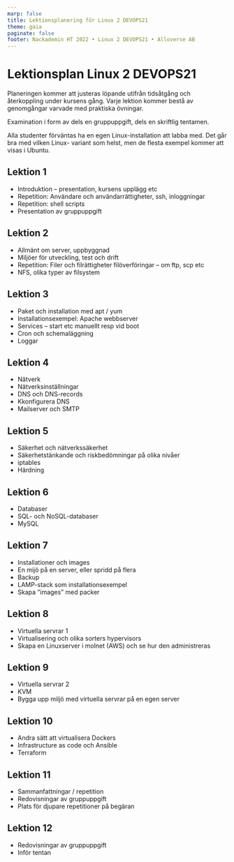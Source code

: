 ```yaml
---
marp: false
title: Lektionsplanering för Linux 2 DEVOPS21
theme: gaia
paginate: false
footer: Nackademin HT 2022 • Linux 2 DEVOPS21 • Alloverse AB
---
```


# Lektionsplan Linux 2 DEVOPS21

Planeringen kommer att justeras löpande utifrån tidsåtgång och återkoppling under kursens gång. Varje lektion kommer bestå av genomgångar varvade med praktiska övningar.

Examination i form av dels en gruppuppgift, dels en skriftlig tentamen.

Alla studenter förväntas ha en egen Linux-installation att labba med. Det går bra med vilken Linux- variant som helst, men de flesta exempel kommer att visas i Ubuntu.


## Lektion 1
* Introduktion – presentation, kursens upplägg etc
* Repetition: Användare och användarrättigheter, ssh, inloggningar
* Repetition: shell scripts
* Presentation av gruppuppgift

## Lektion 2
* Allmänt om server, uppbyggnad
* Miljöer för utveckling, test och drift
* Repetition: Filer och filrättigheter filöverföringar – om ftp, scp etc 
* NFS, olika typer av filsystem

## Lektion 3
* Paket och installation med apt / yum 
* Installationsexempel: Apache webbserver
* Services – start etc manuellt resp vid boot
* Cron och schemaläggning
* Loggar

## Lektion 4
* Nätverk
* Nätverksinställningar
* DNS och DNS-records 
* Kkonfigurera DNS 
* Mailserver och SMTP

## Lektion 5
* Säkerhet och nätverkssäkerhet
* Säkerhetstänkande och riskbedömningar på olika nivåer
* iptables
* Härdning

## Lektion 6
* Databaser
* SQL- och NoSQL-databaser
* MySQL

## Lektion 7
* Installationer och images
* En mijö på en server, eller spridd på flera 
* Backup
* LAMP-stack som installationsexempel 
* Skapa ”images” med packer

## Lektion 8
* Virtuella servrar 1
* Virtualisering och olika sorters hypervisors
* Skapa en Linuxserver i molnet (AWS) och se hur den administreras

## Lektion 9
* Virtuella servrar 2
* KVM
* Bygga upp miljö med virtuella servrar på en egen server

## Lektion 10
* Andra sätt att virtualisera Dockers
* Infrastructure as code och Ansible
* Terraform

## Lektion 11
* Sammanfattningar / repetition 
* Redovisningar av gruppuppgift
* Plats för djupare repetitioner på begäran

## Lektion 12
* Redovisningar av gruppuppgift
* Inför tentan
